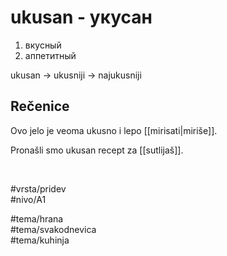 # ukusan - укусан

1. вкусный  
2. аппетитный

ukusan → ukusniji → najukusniji

## Rečenice

Ovo jelo je veoma ukusno i lepo [[mirisati|miriše]].

Pronašli smo ukusan recept za [[sutlijaš]].

<br>

#vrsta/pridev  
#nivo/A1  

#tema/hrana  
#tema/svakodnevica  
#tema/kuhinja
